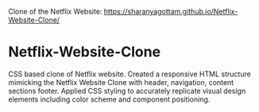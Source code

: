 Clone of the Netflix Website: https://sharanyagottam.github.io/Netflix-Website-Clone/
# Netflix-Website-Clone
CSS based clone of Netflix website. Created a responsive HTML structure mimicking the Netflix Website Clone with header, navigation, content sections footer. Applied CSS styling to accurately replicate visual design elements including color scheme and component positioning.
